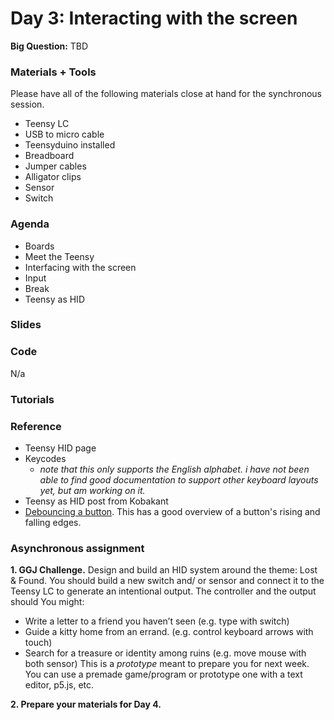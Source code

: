 # Day 3: Interacting with the screen
**Big Question:** TBD

### Materials + Tools
Please have all of the following materials close at hand for the synchronous session.
- Teensy LC
- USB to micro cable
- Teensyduino installed
- Breadboard
- Jumper cables
- Alligator clips
- Sensor
- Switch

### Agenda
- Boards
- Meet the Teensy
- Interfacing with the screen
- Input 
- Break
- Teensy as HID

### Slides

### Code 
N/a

### Tutorials

### Reference
- Teensy HID page
- Keycodes 
  - *note that this only supports the English alphabet. i have not been able to find good documentation to support other keyboard layouts yet, but am working on it.*
- Teensy as HID post from Kobakant
- [Debouncing a button](https://www.programmingelectronics.com/debouncing-a-button-with-arduino/). This has a good overview of a button's rising and falling edges.

### Asynchronous assignment
**1. GGJ Challenge.** 
Design and build an HID system around the theme: Lost & Found. You should build a new switch and/ or sensor and connect it to the Teensy LC to generate an intentional output. The controller and the output should You might:
- Write a letter to a friend you haven’t seen (e.g. type with switch)
- Guide a kitty home from an errand. (e.g. control keyboard arrows with touch)
- Search for a treasure or identity among ruins (e.g. move mouse with both sensor)
This is a *prototype* meant to prepare you for next week. You can use a premade game/program or prototype one with a text editor, p5.js, etc.

**2. Prepare your materials for Day 4.** 




